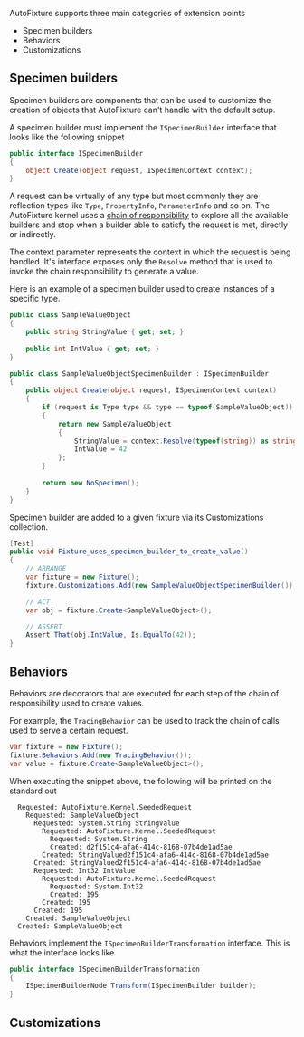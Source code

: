 AutoFixture supports three main categories of extension points
- Specimen builders
- Behaviors
- Customizations

## Specimen builders

Specimen builders are components that can be used to customize the creation of objects that AutoFixture can't handle with the default setup.

A specimen builder must implement the `ISpecimenBuilder` interface that looks like the following snippet

```csharp
public interface ISpecimenBuilder
{
    object Create(object request, ISpecimenContext context);
}
```

A request can be virtually of any type but most commonly they are reflection types like `Type`, `PropertyInfo`, `ParameterInfo` and so on. The AutoFixture kernel uses a [chain of responsibility](http://en.wikipedia.org/wiki/Chain-of-responsibility_pattern) to explore all the available builders and stop when a builder able to satisfy the request is met, directly or indirectly.

The context parameter represents the context in which the request is being handled. It's interface exposes only the `Resolve` method that is used to invoke the chain responsibility to generate a value.

Here is an example of a specimen builder used to create instances of a specific type.

```csharp
public class SampleValueObject
{
    public string StringValue { get; set; }
    
    public int IntValue { get; set; }
}

public class SampleValueObjectSpecimenBuilder : ISpecimenBuilder
{
    public object Create(object request, ISpecimenContext context)
    {
        if (request is Type type && type == typeof(SampleValueObject))
        {		
            return new SampleValueObject
            {
                StringValue = context.Resolve(typeof(string)) as string,
                IntValue = 42
            };
        }
        
        return new NoSpecimen();
    }
}
```

Specimen builder are added to a given fixture via its Customizations collection.

```csharp
[Test]
public void Fixture_uses_specimen_builder_to_create_value()
{
    // ARRANGE
    var fixture = new Fixture();
    fixture.Customizations.Add(new SampleValueObjectSpecimenBuilder());

    // ACT
    var obj = fixture.Create<SampleValueObject>();

    // ASSERT
    Assert.That(obj.IntValue, Is.EqualTo(42));
}
```

## Behaviors

Behaviors are decorators that are executed for each step of the chain of responsibility used to create values.

For example, the `TracingBehavior` can be used to track the chain of calls used to serve a certain request.

```csharp
var fixture = new Fixture();
fixture.Behaviors.Add(new TracingBehavior());
var value = fixture.Create<SampleValueObject>();
```

When executing the snippet above, the following will be printed on the standard out

```
  Requested: AutoFixture.Kernel.SeededRequest
    Requested: SampleValueObject
      Requested: System.String StringValue
        Requested: AutoFixture.Kernel.SeededRequest
          Requested: System.String
          Created: d2f151c4-afa6-414c-8168-07b4de1ad5ae
        Created: StringValued2f151c4-afa6-414c-8168-07b4de1ad5ae
      Created: StringValued2f151c4-afa6-414c-8168-07b4de1ad5ae
      Requested: Int32 IntValue
        Requested: AutoFixture.Kernel.SeededRequest
          Requested: System.Int32
          Created: 195
        Created: 195
      Created: 195
    Created: SampleValueObject
  Created: SampleValueObject
```

Behaviors implement the `ISpecimenBuilderTransformation` interface. This is what the interface looks like

```csharp
public interface ISpecimenBuilderTransformation
{
    ISpecimenBuilderNode Transform(ISpecimenBuilder builder);
}
```

## Customizations